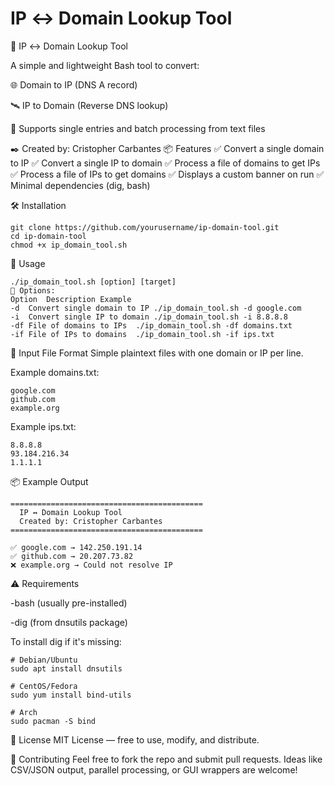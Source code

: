 # IP ↔ Domain Lookup Tool

🔁 IP ↔ Domain Lookup Tool

A simple and lightweight Bash tool to convert:

🌐 Domain to IP (DNS A record)

🛰️ IP to Domain (Reverse DNS lookup)

📁 Supports single entries and batch processing from text files

✒️ Created by: Cristopher Carbantes
📦 Features
✅ Convert a single domain to IP
✅ Convert a single IP to domain
✅ Process a file of domains to get IPs
✅ Process a file of IPs to get domains
✅ Displays a custom banner on run
✅ Minimal dependencies (dig, bash)

🛠️ Installation
```
git clone https://github.com/yourusername/ip-domain-tool.git
cd ip-domain-tool
chmod +x ip_domain_tool.sh
```
🚀 Usage
```
./ip_domain_tool.sh [option] [target]
🔹 Options:
Option	Description	Example
-d	Convert single domain to IP	./ip_domain_tool.sh -d google.com
-i	Convert single IP to domain	./ip_domain_tool.sh -i 8.8.8.8
-df	File of domains to IPs	./ip_domain_tool.sh -df domains.txt
-if	File of IPs to domains	./ip_domain_tool.sh -if ips.txt
```

📂 Input File Format
Simple plaintext files with one domain or IP per line.

Example domains.txt:

```
google.com
github.com
example.org
```

Example ips.txt:
```
8.8.8.8
93.184.216.34
1.1.1.1
```
📦 Example Output
```
===========================================
  IP ↔ Domain Lookup Tool
  Created by: Cristopher Carbantes
===========================================

✅ google.com → 142.250.191.14
✅ github.com → 20.207.73.82
❌ example.org → Could not resolve IP
```

⚠️ Requirements

-bash (usually pre-installed)

-dig (from dnsutils package)

To install dig if it's missing:
```
# Debian/Ubuntu
sudo apt install dnsutils

# CentOS/Fedora
sudo yum install bind-utils

# Arch
sudo pacman -S bind
```

📜 License
MIT License — free to use, modify, and distribute.

🙌 Contributing
Feel free to fork the repo and submit pull requests. Ideas like CSV/JSON output, parallel processing, or GUI wrappers are welcome!
